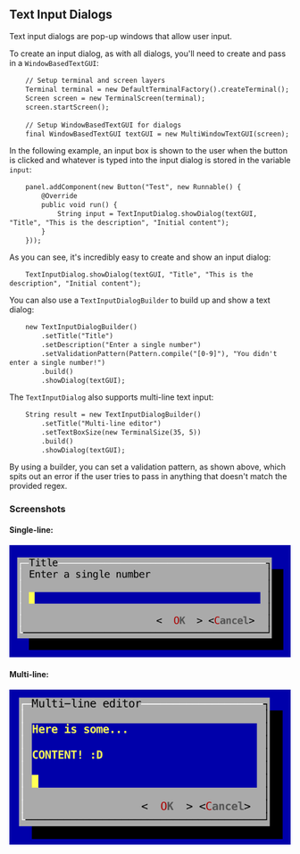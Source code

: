 Text Input Dialogs
---

Text input dialogs are pop-up windows that allow user input.

To create an input dialog, as with all dialogs, you'll need to create and pass in a `WindowBasedTextGUI`:

```
	// Setup terminal and screen layers
	Terminal terminal = new DefaultTerminalFactory().createTerminal();
	Screen screen = new TerminalScreen(terminal);
	screen.startScreen();

	// Setup WindowBasedTextGUI for dialogs
	final WindowBasedTextGUI textGUI = new MultiWindowTextGUI(screen);
```

In the following example, an input box is shown to the user when the button is clicked and whatever is typed into the input dialog is stored in the variable `input`:

```
	panel.addComponent(new Button("Test", new Runnable() {
		@Override
		public void run() {
		    String input = TextInputDialog.showDialog(textGUI, "Title", "This is the description", "Initial content");
		}
	}));
```

As you can see, it's incredibly easy to create and show an input dialog:

```
	TextInputDialog.showDialog(textGUI, "Title", "This is the description", "Initial content");
```

You can also use a `TextInputDialogBuilder` to build up and show a text dialog:

```
	new TextInputDialogBuilder()
		.setTitle("Title")
		.setDescription("Enter a single number")
		.setValidationPattern(Pattern.compile("[0-9]"), "You didn't enter a single number!")
		.build()
		.showDialog(textGUI);
```

The `TextInputDialog` also supports multi-line text input:

```
	String result = new TextInputDialogBuilder()
		.setTitle("Multi-line editor")
		.setTextBoxSize(new TerminalSize(35, 5))
		.build()
		.showDialog(textGUI);
```

By using a builder, you can set a validation pattern, as shown above, which spits out an error if the user tries to pass in anything that doesn't match the provided regex.

### Screenshots

#### Single-line:

![](screenshots/text_input_dialogs.png)

#### Multi-line:

![](screenshots/multiline_input_dialogs.png)